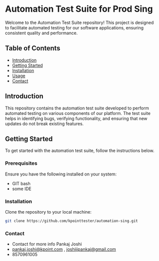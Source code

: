# Automation Test Suite for Prod Sing

Welcome to the Automation Test Suite repository! This project is designed to facilitate automated testing for our software applications, ensuring consistent quality and performance.

## Table of Contents

- [Introduction](#introduction)
- [Getting Started](#getting-started)
- [Installation](#installation)
- [Usage](#usage)
- [Contact](#contact)

## Introduction

This repository contains the automation test suite developed to perform automated testing on various components of our platform. The test suite helps in identifying bugs, verifying functionality, and ensuring that new updates do not break existing features.

## Getting Started

To get started with the automation test suite, follow the instructions below.

### Prerequisites

Ensure you have the following installed on your system:

- GIT bash 
- some IDE

### Installation

Clone the repository to your local machine:

```bash
git clone https://github.com/kpointtester/automation-sing.git
```

### Contact
- Contact for more info Pankaj Joshi
- pankaj.joshi@kpoint.com , joshijipankaj@gmail.com
- 8570961005